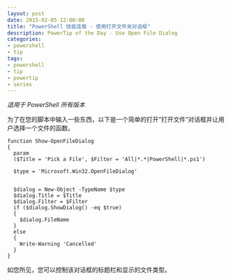 ```yaml
---
layout: post
date: 2015-02-05 12:00:00
title: "PowerShell 技能连载 - 使用打开文件夹对话框"
description: PowerTip of the Day - Use Open File Dialog
categories:
- powershell
- tip
tags:
- powershell
- tip
- powertip
- series
---
```

_适用于 PowerShell 所有版本_

为了在您的脚本中输入一些东西，以下是一个简单的打开“打开文件”对话框并让用户选择一个文件的函数。

    function Show-OpenFileDialog
    {
      param
      ($Title = 'Pick a File', $Filter = 'All|*.*|PowerShell|*.ps1')
      
      $type = 'Microsoft.Win32.OpenFileDialog'
      
      
      $dialog = New-Object -TypeName $type 
      $dialog.Title = $Title
      $dialog.Filter = $Filter
      if ($dialog.ShowDialog() -eq $true)
      {
        $dialog.FileName
      }
      else
      {
        Write-Warning 'Cancelled'
      }
    }

如您所见，您可以控制该对话框的标题栏和显示的文件类型。

<!--本文国际来源：[Use Open File Dialog](http://community.idera.com/powershell/powertips/b/tips/posts/use-open-file-dialog)-->

